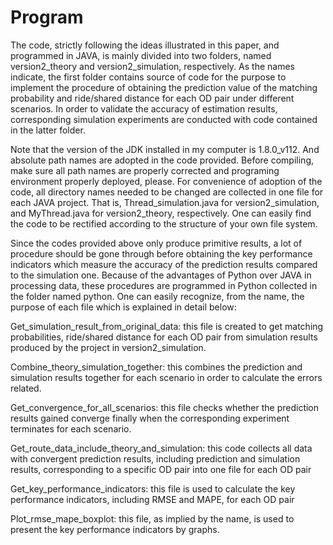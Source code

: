 # Program

The code, strictly following the ideas illustrated in this paper, and programmed in JAVA, is mainly divided into two folders, named version2_theory and version2_simulation, respectively. As the names indicate, the first folder contains source of code for the purpose to implement the procedure of obtaining the prediction value of the matching probability and ride/shared distance for each OD pair under different scenarios. In order to validate the accuracy of estimation results, corresponding simulation experiments are conducted with code contained in the latter folder.

Note that the version of the JDK installed in my computer is 1.8.0_v112. And absolute path names are adopted in the code provided. Before compiling, make sure all path names are properly corrected and programing environment properly deployed, please. For convenience of adoption of the code, all directory names needed to be changed are collected in one file for each JAVA project. That is, Thread_simulation.java for version2_simulation, and MyThread.java for version2_theory, respectively. One can easily find the code to be rectified according to the structure of your own file system.

Since the codes provided above only produce primitive results, a lot of procedure should be gone through before obtaining the key performance indicators which measure the accuracy of the prediction results compared to the simulation one. Because of the advantages of Python over JAVA in processing data, these procedures are programmed in Python collected in the folder named python. One can easily recognize, from the name, the purpose of each file which is explained in detail below:

Get_simulation_result_from_original_data: this file is created to get matching probabilities, ride/shared distance for each OD pair from simulation results produced by the project in version2_simulation. 

Combine_theory_simulation_together: this combines the prediction and simulation results together for each scenario in order to calculate the errors related.

Get_convergence_for_all_scenarios: this file checks whether the prediction results gained converge finally when the corresponding experiment terminates for each scenario.

Get_route_data_include_theory_and_simulation: this code collects all data with convergent prediction results, including prediction and simulation results, corresponding to a specific OD pair into one file for each OD pair

Get_key_performance_indicators: this file is used to calculate the key performance indicators, including RMSE and MAPE, for each OD pair

Plot_rmse_mape_boxplot: this file, as implied by the name, is used to present the key performance indicators by graphs. 
